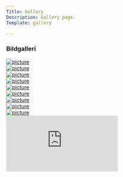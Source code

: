 ```yaml
---
Title: Gallery
Description: Gallery page.
Template: gallery

---
```


<h3 class="h1-big">Bildgalleri</h3>
<div class="gallery">
    <div class="img-container">
        <picture>
            <a href="%base_url%/image/examen.png">
            <source media="(max-width: 750px)" srcset="%base_url%/image/examen.png?h=300&w=300&crop-to-fit"/>
            <source media="(min-width: 751px)" srcset="%base_url%/image/examen.png?w=360&&h=300&q=50"/>
            <img class="gallery-pic" src="%base_url%/image/examen.png" alt="picture">
        </picture>
    </div>
    <div class="img-container">
        <picture>
            <a href="%base_url%/image/jacob.png">
            <source media="(max-width: 750px)" srcset="%base_url%/image/jacob.png?h=300&w=300&crop-to-fit"/>
            <source media="(min-width: 751px)" srcset="%base_url%/image/jacob.png?w=360&h=300&q=50"/>
            <img class="gallery-pic" src="%base_url%/image/jacob.png" alt="picture">
        </picture>
    </div>
    <div class="img-container">
        <picture>
            <a href="%base_url%/image/majken.png">
            <source media="(max-width: 750px)" srcset="%base_url%/image/majken.png?h=300&w=300&crop-to-fit"/>
            <source media="(min-width: 751px)" srcset="%base_url%/image/majken.png?w=360&q=50"/>
            <img class="gallery-pic" src="%base_url%/image/majken.png" alt="picture">
        </picture>
    </div>
    <div class="img-container">
        <picture>
            <a href="%base_url%/image/pizza.png">
            <source media="(max-width: 750px)" srcset="%base_url%/image/pizza.png?h=300&w=300&crop-to-fit"/>
            <source media="(min-width: 751px)" srcset="%base_url%/image/pizza.png?w=360&q=50"/>
            <img class="gallery-pic" src="%base_url%/image/pizza.png" alt="picture">
        </picture>
    </div>
    <div class="img-container">
        <picture>
            <a href="%base_url%/image/malou_alex.png">
            <source media="(max-width: 750px)" srcset="%base_url%/image/malou_alex.png?h=300&w=300&crop-to-fit"/>
            <source media="(min-width: 751px)" srcset="%base_url%/image/malou_alex.png?w=360&q=50"/>
            <img class="gallery-pic" src="%base_url%/image/malou_alex.png" alt="picture">
        </picture>
    </div>
    <div class="img-container">
        <picture>
            <a href="%base_url%/image/majsan.png">
            <source media="(max-width: 750px)" srcset="%base_url%/image/majsan.png?h=300&w=300&crop-to-fit"/>
            <source media="(min-width: 751px)" srcset="%base_url%/image/majsan.png?w=360&q=50"/>
            <img class="gallery-pic" src="%base_url%/image/majsan.png" alt="picture">
        </picture>
    </div>
    <div class="img-container">
        <picture>
            <a href="%base_url%/image/majken_tshirt.png">
            <source media="(max-width: 750px)" srcset="%base_url%/image/majken_tshirt.png?h=300&w=300&crop-to-fit"/>
            <source media="(min-width: 751px)" srcset="%base_url%/image/majken_tshirt.png?w=360&q=50"/>
            <img class="gallery-pic" src="%base_url%/image/majken_tshirt.png" alt="picture">
        </picture>
    </div>
    <div class="img-container">
        <picture>
            <a href="%base_url%/image/grekland.png">
            <source media="(max-width: 750px)" srcset="%base_url%/image/grekland.png?h=300&w=300&crop-to-fit"/>
            <source media="(min-width: 751px)" srcset="%base_url%/image/grekland.png?h=400&w=360&q=50"/>
            <img class="gallery-pic" src="%base_url%/image/grekland.png" alt="picture">
        </picture>
    </div>
        <div class="img-container">
        <picture>
            <a href="%base_url%/image/asterix.png">
            <source media="(max-width: 750px)" srcset="%base_url%/image/asterix.png?h=300&w=300&crop-to-fit"/>
            <source media="(min-width: 751px)" srcset="%base_url%/image/asterix.png?h=400&w=360&q=50"/>
            <img class="gallery-pic" src="%base_url%/image/asterix.png" alt="picture">
        </picture>
    </div>
</div>

<div class="embed-container">
    <iframe src="https://www.youtube.com/embed/lg5wznn3IBE" frameborder="0" allowfullscreen></iframe>
</div>